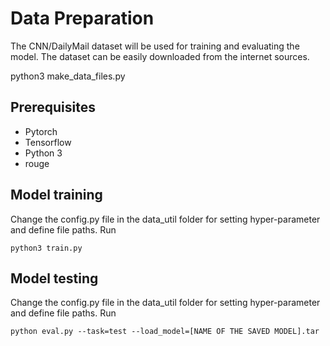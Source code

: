 
# Data Preparation
The CNN/DailyMail dataset will be used for training and evaluating the model.
The dataset can be easily downloaded from the internet sources.

python3 make_data_files.py

## Prerequisites
* Pytorch
* Tensorflow
* Python 3
* rouge

## Model training
Change the config.py file in the data_util folder for setting hyper-parameter and define file paths.
Run
```
python3 train.py
```

## Model testing
Change the config.py file in the data_util folder for setting hyper-parameter and define file paths.
Run
```
python eval.py --task=test --load_model=[NAME OF THE SAVED MODEL].tar
```
